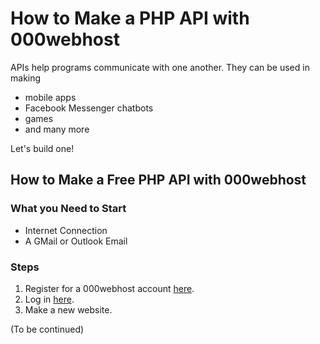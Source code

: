 # How to Make a PHP API with 000webhost

APIs help programs communicate with one another. They can be used in making
- mobile apps
- Facebook Messenger chatbots
- games
- and many more

Let's build one!

## How to Make a Free PHP API with 000webhost

### What you Need to Start
- Internet Connection
- A GMail or Outlook Email

### Steps
1. Register for a 000webhost account [here](https://ph.000webhost.com/free-website-sign-up).
2. Log in [here](https://ph.000webhost.com/cpanel-login).
3. Make a new website.

(To be continued)